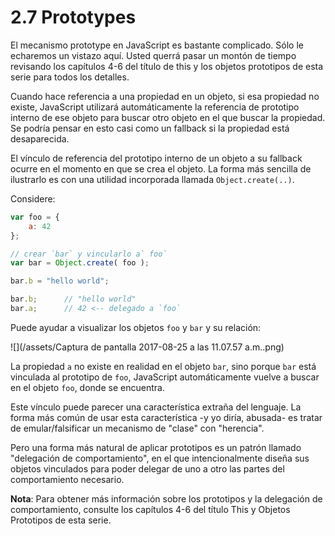 # 2.7 Prototypes

El mecanismo prototype en JavaScript es bastante complicado. Sólo le echaremos un vistazo aquí. Usted querrá pasar un montón de tiempo revisando los capítulos 4-6 del título de this y los objetos prototipos de esta serie para todos los detalles.

Cuando hace referencia a una propiedad en un objeto, si esa propiedad no existe, JavaScript utilizará automáticamente la referencia de prototipo interno de ese objeto para buscar otro objeto en el que buscar la propiedad. Se podría pensar en esto casi como un fallback si la propiedad está desaparecida.

El vínculo de referencia del prototipo interno de un objeto a su fallback ocurre en el momento en que se crea el objeto. La forma más sencilla de ilustrarlo es con una utilidad incorporada llamada `Object.create(..)`.

Considere:

```js
var foo = {
	a: 42
};

// crear `bar` y vincularlo a` foo`
var bar = Object.create( foo );

bar.b = "hello world";

bar.b;		// "hello world"
bar.a;		// 42 <-- delegado a `foo`
```

Puede ayudar a visualizar los objetos `foo` y `bar` y su relación:

![](/assets/Captura de pantalla 2017-08-25 a las 11.07.57 a.m..png)

La propiedad `a` no existe en realidad en el objeto `bar`, sino porque `bar` está vinculada al prototipo de `foo`, JavaScript automáticamente vuelve a buscar en el objeto `foo`, donde se encuentra.

Este vínculo puede parecer una característica extraña del lenguaje. La forma más común de usar esta característica -y yo diría, abusada- es tratar de emular/falsificar un mecanismo de "clase" con "herencia".

Pero una forma más natural de aplicar prototipos es un patrón llamado "delegación de comportamiento", en el que intencionalmente diseña sus objetos vinculados para poder delegar de uno a otro las partes del comportamiento necesario.

**Nota**: Para obtener más información sobre los prototipos y la delegación de comportamiento, consulte los capítulos 4-6 del título This y Objetos Prototipos de esta serie.

